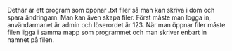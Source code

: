 Dethär är ett program som öppnar .txt filer så man kan skriva i dom och spara ändringarn.
Man kan även skapa filer. Först måste man logga in, användarmanet är admin och löserordet är 123.
När man öppnar filer måste filen ligga i samma mapp som programmet och man skriver enbart in namnet på filen.
